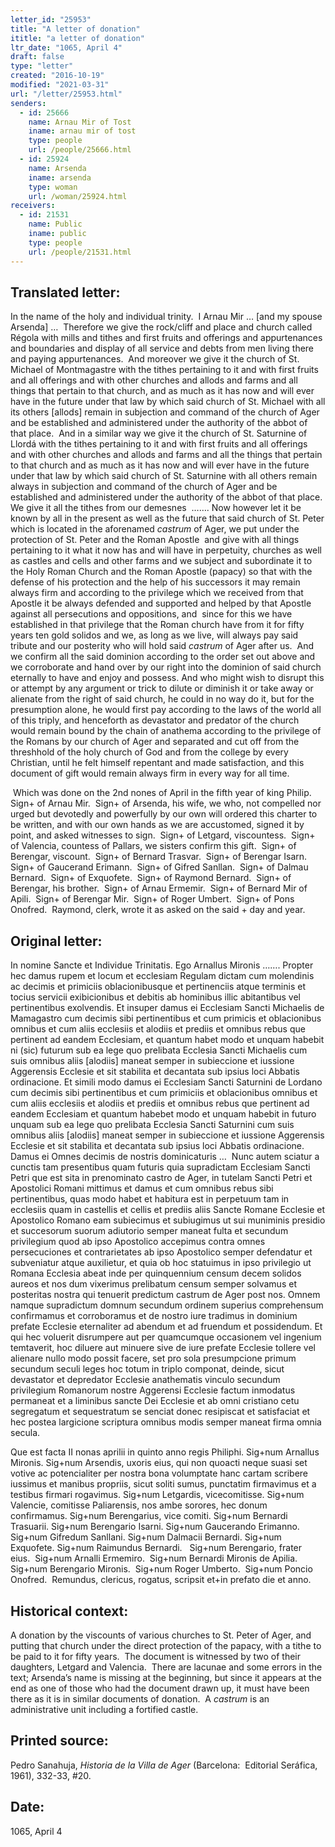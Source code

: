 ```yaml
---
letter_id: "25953"
title: "A letter of donation"
ititle: "a letter of donation"
ltr_date: "1065, April 4"
draft: false
type: "letter"
created: "2016-10-19"
modified: "2021-03-31"
url: "/letter/25953.html"
senders:
  - id: 25666
    name: Arnau Mir of Tost
    iname: arnau mir of tost
    type: people
    url: /people/25666.html
  - id: 25924
    name: Arsenda
    iname: arsenda
    type: woman
    url: /woman/25924.html
receivers:
  - id: 21531
    name: Public
    iname: public
    type: people
    url: /people/21531.html
---
```

<h2> Translated letter:</h2><p class="m-210256575574079823gmail-msobodytext">In the name of the holy and individual trinity.&nbsp; I Arnau Mir … [and my spouse Arsenda] …&nbsp; Therefore we give the rock/cliff and place and church called Régola with mills and tithes and first fruits and offerings and appurtenances and boundaries and display of all service and debts from men living there and paying appurtenances.&nbsp; And moreover we give it the church of St. Michael of Montmagastre with the tithes pertaining to it and with first fruits and all offerings and with other churches and allods and farms and all things that pertain to that church, and as much as it has now and will ever have in the future under that law by which said church of St. Michael with all its others [allods] remain in subjection and command of the church of Ager and be established and administered under the authority of the abbot of that place.&nbsp; And in a similar way we give it the church of St. Saturnine of Llordá with the tithes pertaining to it and with first fruits and all offerings and with other churches and allods and farms and all the things that pertain to that church and as much as it has now and will ever have in the future under that law by which said church of St. Saturnine with all others remain always in subjection and command of the church of Ager and be established and administered under the authority of the abbot of that place.&nbsp; We give it all the tithes from our demesnes&nbsp; ……. Now however let it be known by all in the present as well as the future that said church of St. Peter which is located in the aforenamed <i>castrum</i> of Ager, we put under the protection of St. Peter and the Roman Apostle&nbsp; and give with all things pertaining to it what it now has and will have in perpetuity, churches as well as castles and cells and other farms and we subject and subordinate it to the Holy Roman Church and the Roman Apostle (papacy) so that with the defense of his protection and the help of his successors it may remain always firm and according to the privilege which we received from that Apostle it be always defended and supported and helped by that Apostle against all persecutions and oppositions, and&nbsp; since for this we have established in that privilege that the Roman church have from it for fifty years ten gold solidos and we, as long as we live, will always pay said tribute and our posterity who will hold said <i>castrum</i> of Ager after us.&nbsp; And we confirm all the said dominion according to the order set out above and we corroborate and hand over by our right into the dominion of said church eternally to have and enjoy and possess. And who might wish to disrupt this or attempt by any argument or trick to dilute or diminish it or take away or alienate from the right of said church, he could in no way do it, but for the presumption alone, he would first pay according to the laws of the world all of this triply, and henceforth as devastator and predator of the church would remain bound by the chain of anathema according to the privilege of the Romans by our church of Ager and separated and cut off from the threshhold of the holy church of God and from the college by every Christian, until he felt himself repentant and made satisfaction, and this document of gift would remain always firm in every way for all time.</p><p class="m-210256575574079823gmail-msobodytext">&nbsp;Which was done on the 2nd nones of April in the fifth year of king Philip.&nbsp; Sign+ of Arnau Mir.&nbsp; Sign+ of Arsenda, his wife, we who, not compelled nor urged but devotedly and powerfully by our own will ordered this charter to be written, and with our own hands as we are accustomed, signed it by point, and asked witnesses to sign.&nbsp; Sign+ of Letgard, viscountess.&nbsp; Sign+ of Valencia, countess of Pallars, we sisters confirm this gift.&nbsp; Sign+ of Berengar, viscount.&nbsp; Sign+ of Bernard Trasvar.&nbsp; Sign+ of Berengar Isarn.&nbsp; Sign+ of Gaucerand Erimann.&nbsp; Sign+ of Gifred Sanllan.&nbsp; Sign+ of Dalmau Bernard.&nbsp; Sign+ of Exquofete.&nbsp; Sign+ of Raymond Bernard.&nbsp; Sign+ of Berengar, his brother.&nbsp; Sign+ of Arnau Ermemir.&nbsp; Sign+ of Bernard Mir of Apili.&nbsp; Sign+ of Berengar Mir.&nbsp; Sign+ of Roger Umbert.&nbsp; Sign+ of Pons Onofred.&nbsp; Raymond, clerk, wrote it as asked on the said + day and year.&nbsp;</p><h2 class="mt-4"> Original letter:</h2><p class="m-210256575574079823gmail-msobodytext">In nomine Sancte et Individue Trinitatis. Ego Arnallus Mironis ……. Propter hec damus rupem et locum et ecclesiam Regulam dictam cum molendinis ac decimis et primiciis oblacionibusque et pertinenciis atque terminis et tocius servicii exibicionibus et debitis ab hominibus illic abitantibus vel pertinentibus exolvendis. Et insuper damus ei Eccle­siam Sancti Michaelis de Mamagastro cum decimis sibi pertinentibus et cum primicis et oblacionibus omnibus et cum aliis ecclesiis et alodiis et prediis et omnibus rebus que pertinent ad eandem Ecclesiam, et quan­tum habet modo et unquam habebit ni (sic) futurum sub ea lege quo prelibata Ecclesia Sancti Michaelis cum suis omnibus aliis [alodiis] maneat semper in subieccione et iussione Aggerensis Ecclesie et sit stabilita et decantata sub ipsius loci Abbatis ordinacione. Et simili modo damus ei Ecclesiam Sancti Saturnini de Lordano cum decimis sibi pertinentibus et cum primiciis et oblacionibus omnibus et cum aliis ecclesiis et alodiis et prediis et omnibus rebus que pertinent ad eandem Ecclesiam et quantum habebet modo et unquam habebit in futuro unquam sub ea lege quo prelibata Ecclesia Sancti Saturnini cum suis omnibus aliis [alodiis] maneat semper in subieccione et iussione Aggerensis Ecclesie et sit stabilita et decantata sub ipsius loci Abbatis ordinacione. Damus ei Omnes decimis de nostris dominicaturis … &nbsp;Nunc autem sciatur a cunctis tam presentibus quam futuris quia supradictam Eccle­siam Sancti Petri que est sita in prenominato castro de Ager, in tutelam Sancti Petri et Apostolici Romani mittimus et damus et cum omnibus rebus sibi pertinentibus, quas modo habet et habitura est in perpetuum tam in ecclesiis quam in castellis et cellis et prediis aliis Sancte Romane Ecclesie et Apostolico Romano eam subiecimus et subiugimus ut sui muniminis presidio et succesorum suorum adiutorio semper maneat fulta et secundum privilegium quod ab ipso Apostolico accepimus contra omnes persecuciones et contrarietates ab ipso Apostolico semper defendatur et subveniatur atque auxilietur, et quia ob hoc statuimus in ipso privilegio ut Romana Ecclesia abeat inde per quinquennium censum decem solidos aureos et nos dum vixerimus prelibatum censum semper solvamus et posteritas nostra qui tenuerit predictum castrum de Ager post nos. Omnem namque supradictum domnum secundum ordinem superius comprehensum confirmamus et corroboramus et de nostro iure tradimus in dominium prefate Ecclesie eternaliter ad abendum et ad fruendum et possidendum. Et qui hec voluerit disrumpere aut per quamcumque occasionem vel ingenium temtaverit, hoc diluere aut minuere sive de iure prefate Ecclesie tollere vel alienare nullo modo possit facere, set pro sola presumpcione primum secundum seculi leges hoc totum in triplo componat, deinde, sicut devastator et depredator Ecclesie anathematis vinculo secundum privilegium Romanorum nostre Aggerensi Eccle­sie factum inmodatus permaneat et a liminibus sancte Dei Ecclesie et ab omni cristiano cetu segregatum et sequestratum se senciat donec resipiscat et satisfaciat et hec postea largicione scriptura omnibus modis semper maneat firma omnia secula.</p><p class="m-210256575574079823gmail-msobodytext">Que est facta II nonas aprilii in quinto anno regis Philiphi. Sig+num Arnallus Mironis. Sig+num Arsendis, uxoris eius, qui non quoacti neque suasi set votive ac potencialiter per nostra bona volumptate hanc cartam scribere iussimus et manibus propriis, sicut soliti sumus, punctatim firmavimus et a testibus firmari rogavimus. Sig+num Letgardis, vicecomitisse. Sig+num Valencie, comitisse Paliarensis, nos ambe sorores, hec donum confirmamus. Sig+num Berengarius, vice comiti. Sig+num Bernardi Trasuarii. Sig+num Berengario Isarni. Sig+num Gaucerando Erimanno. Sig+num Gifredum Sanllani. Sig+num Dalmacii Bernardi. Sig+num Exquofete. Sig+num Raimundus Bernardi.&nbsp;&nbsp; Sig+num Berengario, frater eius.&nbsp; Sig+num Arnalli Ermemiro.&nbsp; Sig+num Bernardi Mironis de Apilia.&nbsp; Sig+num Berengario Mironis.&nbsp; Sig+num Roger Umberto.&nbsp; Sig+num Poncio Onofred.&nbsp; Remundus, clericus, rogatus, scripsit et+in prefato die et anno.&nbsp;</p><h2 class="mt-4"> Historical context:</h2><p>A donation by the viscounts of various churches to St. Peter of Ager, and putting that church under the direct protection of the papacy, with a tithe to be paid to it for fifty years.&nbsp; The document is witnessed by two of their daughters, Letgard and Valencia.&nbsp; There are lacunae and some errors in the text; Arsenda’s name is missing at the beginning, but since it appears at the end as one of those who had the document drawn up, it must have been there as it is in similar documents of donation. &nbsp;A <i>castrum</i> is an administrative unit including a fortified castle.&nbsp;&nbsp;</p><h2 class="mt-4"> Printed source:</h2><p class="m-210256575574079823gmail-msobodytext">Pedro Sanahuja, <i>Historia de la Villa de Ager</i> (Barcelona:&nbsp; Editorial Seráfica, 1961), 332-33, #20.</p><h2 class="mt-4"> Date:</h2>1065, April 4